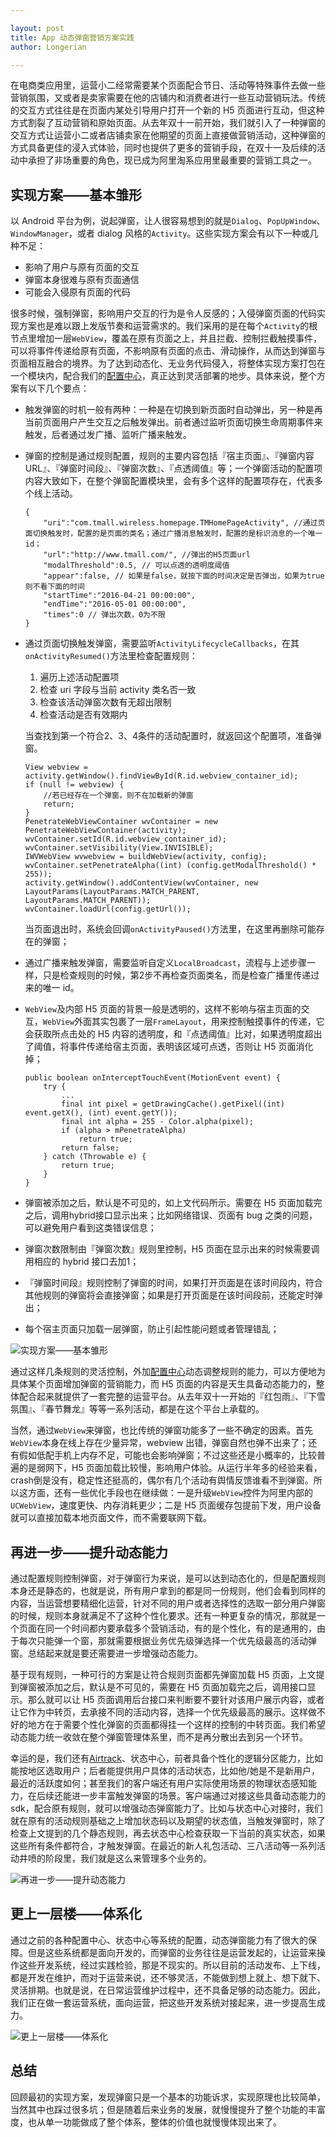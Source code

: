 ```yaml
---

layout: post
title: App 动态弹窗营销方案实践
author: Longerian

---
```


在电商类应用里，运营小二经常需要某个页面配合节日、活动等特殊事件去做一些营销氛围，又或者是卖家需要在他的店铺内和消费者进行一些互动营销玩法。传统的交互方式往往是在页面内某处引导用户打开一个新的 H5 页面进行互动，但这种方式割裂了互动营销和原始页面。从去年双十一前开始，我们就引入了一种弹窗的交互方式让运营小二或者店铺卖家在他期望的页面上直接做营销活动，这种弹窗的方式具备更佳的浸入式体验，同时也提供了更多的营销手段，在双十一及后续的活动中承担了非场重要的角色，现已成为阿里淘系应用里最重要的营销工具之一。

## 实现方案——基本雏形

以 Android 平台为例，说起弹窗，让人很容易想到的就是```Dialog```、```PopUpWindow```、```WindowManager```，或者 dialog 风格的```Activity```。这些实现方案会有以下一种或几种不足：
	
* 影响了用户与原有页面的交互
* 弹窗本身很难与原有页面通信
* 可能会入侵原有页面的代码
	
很多时候，强制弹窗，影响用户交互的行为是令人反感的；入侵弹窗页面的代码实现方案也是难以跟上发版节奏和运营需求的。我们采用的是在每个```Activity```的根节点里增加一层```WebView```，覆盖在原有页面之上，并且拦截、控制拦截触摸事件，可以将事件传递给原有页面，不影响原有页面的点击、滑动操作，从而达到弹窗与页面相互融合的境界。为了达到动态化、无业务代码侵入，将整体实现方案打包在一个模块内，配合我们的[配置中心](http://pingguohe.net/2016/03/18/config-center.html)，真正达到灵活部署的地步。具体来说，整个方案有以下几个要点：

* 触发弹窗的时机一般有两种：一种是在切换到新页面时自动弹出，另一种是再当前页面用户产生交互之后触发弹出。前者通过监听页面切换生命周期事件来触发，后者通过发广播、监听广播来触发。
* 弹窗的控制是通过规则配置，规则的主要内容包括『宿主页面』、『弹窗内容 URL』、『弹窗时间段』、『弹窗次数』、『点透阈值』等；一个弹窗活动的配置项内容大致如下，在整个弹窗配置模块里，会有多个这样的配置项存在，代表多个线上活动。
	
	```
	{
		"uri":"com.tmall.wireless.homepage.TMHomePageActivity", //通过页面切换触发时，配置的是页面的类名；通过广播消息触发时，配置的是标识消息的一个唯一 id；
		"url":"http://www.tmall.com/", //弹出的H5页面url
		"modalThreshold":0.5, // 可以点透的透明度阈值
		"appear":false, // 如果是false，就按下面的时间决定是否弹出，如果为true则不看下面的时间
		"startTime":"2016-04-21 00:00:00",
		"endTime":"2016-05-01 00:00:00",
       	"times":0 // 弹出次数，0为不限
	}
	```
* 通过页面切换触发弹窗，需要监听```ActivityLifecycleCallbacks```，在其```onActivityResumed()```方法里检查配置规则：
	1. 遍历上述活动配置项
	2. 检查 uri 字段与当前 activity 类名否一致
	3. 检查该活动弹窗次数有无超出限制
	4. 检查活动是否有效期内
	
	当查找到第一个符合2、3、4条件的活动配置时，就返回这个配置项，准备弹窗。
	
	```
    View webview = activity.getWindow().findViewById(R.id.webview_container_id);
    if (null != webview) {
        //若已经存在一个弹窗，则不在加载新的弹窗
        return;
    }
    PenetrateWebViewContainer wvContainer = new PenetrateWebViewContainer(activity);
    wvContainer.setId(R.id.webview_container_id);
    wvContainer.setVisibility(View.INVISIBLE);
    IWVWebView wvwebview = buildWebView(activity, config);
    wvContainer.setPenetrateAlpha((int) (config.getModalThreshold() * 255));
    activity.getWindow().addContentView(wvContainer, new LayoutParams(LayoutParams.MATCH_PARENT, LayoutParams.MATCH_PARENT));
    wvContainer.loadUrl(config.getUrl());
	```
	
	当页面退出时，系统会回调```onActivityPaused()```方法里，在这里再删除可能存在的弹窗；

* 通过广播来触发弹窗，需要监听自定义```LocalBroadcast```，流程与上述步骤一样，只是检查规则的时候，第2步不再检查页面类名，而是检查广播里传递过来的唯一 id。
* ```WebView```及内部 H5 页面的背景一般是透明的，这样不影响与宿主页面的交互，```WebView```外面其实包裹了一层```FrameLayout```，用来控制触摸事件的传递，它会获取所点击处的 H5 内容的透明度，和『点透阈值』比对，如果透明度超出了阈值，将事件传递给宿主页面，表明该区域可点透，否则让 H5 页面消化掉；
	
	```
    public boolean onInterceptTouchEvent(MotionEvent event) {
        try {
            ...
            final int pixel = getDrawingCache().getPixel((int) event.getX(), (int) event.getY());
            final int alpha = 255 - Color.alpha(pixel);
            if (alpha > mPenetrateAlpha)
                return true;
            return false;
        } catch (Throwable e) {
            return true;
        }
    }
	```
	
* 弹窗被添加之后，默认是不可见的，如上文代码所示。需要在 H5 页面加载完之后，调用hybrid接口显示出来；比如网络错误、页面有 bug 之类的问题，可以避免用户看到这类错误信息；
* 弹窗次数限制由『弹窗次数』规则里控制，H5 页面在显示出来的时候需要调用相应的 hybrid 接口去加1；
* 『弹窗时间段』规则控制了弹窗的时间，如果打开页面是在该时间段内，符合其他规则的弹窗将会直接弹窗；如果是打开页面是在该时间段前，还能定时弹出；
* 每个宿主页面只加载一层弹窗，防止引起性能问题或者管理错乱；

![实现方案——基本雏形](https://img.alicdn.com/tps/TB1G7lbMXXXXXacapXXXXXXXXXX-493-196.png)

通过这样几条规则的灵活控制，外加[配置中心](http://pingguohe.net/2016/03/18/config-center.html)动态调整规则的能力，可以方便地为具体某个页面增加弹窗的营销能力，而 H5 页面的内容是天生具备动态能力的，整体配合起来就提供了一套完整的运营平台。从去年双十一开始的『红包雨』、『下雪氛围』、『春节舞龙』等等一系列活动，都是在这个平台上承载的。

当然，通过```WebView```来弹窗，也比传统的弹窗功能多了一些不确定的因素。首先```WebView```本身在线上存在少量异常，webview 出错，弹窗自然也弹不出来了；还有假如低配手机上内存不足，可能也会影响弹窗；不过这些还是小概率的，比较普遍的是弱网下，H5 页面加载比较慢，影响用户体验。从运行半年多的经验来看，crash倒是没有，稳定性还挺高的，偶尔有几个活动有舆情反馈谁看不到弹窗。所以这方面，还有一些优化手段也在继续做：一是升级```WebView```控件为阿里内部的```UCWebView```，速度更快、内存消耗更少；二是 H5 页面缓存包提前下发，用户设备就可以直接加载本地页面文件，而不需要联网下载。

## 再进一步——提升动态能力

通过配置规则控制弹窗，对于弹窗行为来说，是可以达到动态化的，但是配置规则本身还是静态的，也就是说，所有用户拿到的都是同一份规则，他们会看到同样的内容，当运营想要精细化运营，针对不同的用户或者选择性的选取一部分用户弹窗的时候，规则本身就满足不了这种个性化要求。还有一种更复杂的情况，那就是一个页面在同一个时间都内要承载多个营销活动，有的是个性化，有的是通用的，由于每次只能弹一个窗，那就需要根据业务优先级弹选择一个优先级最高的活动弹窗。总结起来就是要还需要进一步增强动态能力。

基于现有规则，一种可行的方案是让符合规则页面都先弹窗加载 H5 页面，上文提到弹窗被添加之后，默认是不可见的，需要在 H5 页面加载完之后，调用接口显示。那么就可以让 H5 页面调用后台接口来判断要不要针对该用户展示内容，或者让它作为中转页，去承接不同的活动内容，选择一个优先级最高的展示。这样做不好的地方在于需要个性化弹窗的页面都得挂一个这样的控制的中转页面。我们希望动态能力统一收敛在整个弹窗管理体系里，而不是再分散出去到另一个环节。

幸运的是，我们还有[Airtrack](http://pingguohe.net/2016/03/22/abtest-in-tmall.html)、状态中心，前者具备个性化的逻辑分区能力，比如能按地区选取用户；后者能提供用户具体的活动状态，比如他/她是不是新用户，最近的活跃度如何；甚至我们的客户端还有用户实际使用场景的物理状态感知能力，在后续还能进一步丰富触发弹窗的场景。客户端通过对接这些具备动态能力的 sdk，配合原有规则，就可以增强动态弹窗能力了。比如与状态中心对接时，我们就在原有的活动规则基础之上增加状态码以及期望的状态值，当触发弹窗时，除了检查上文提到的几个静态规则，再去状态中心检查获取一下当前的真实状态，如果这些所有条件都符合，才触发弹窗。在最近的新人礼包活动、三八活动等一系列活动井喷的阶段里，我们就是这么来管理多个业务的。

![再进一步——提升动态能力](https://img.alicdn.com/tps/TB1F2JkMXXXXXb9XVXXXXXXXXXX-566-451.png)

## 更上一层楼——体系化

通过之前的各种配置中心、状态中心等系统的配置，动态弹窗能力有了很大的保障。但是这些系统都是面向开发的，而弹窗的业务往往是运营发起的，让运营来操作这些开发系统，经过实践检验，那是不现实的。所以目前的活动发布、上下线，都是开发在维护，而对于运营来说，还不够灵活，不能做到想上就上、想下就下、灵活排期。也就是说，在日常运营维护过程中，还不具备足够的动态能力。因此，我们正在做一套运营系统，面向运营，把这些开发系统对接起来，进一步提高生成力。

![更上一层楼——体系化](https://img.alicdn.com/tps/TB1A6phMXXXXXceXVXXXXXXXXXX-903-469.png)

## 总结

回顾最初的实现方案，发现弹窗只是一个基本的功能诉求，实现原理也比较简单，当然其中也踩过很多坑；但是随着后来业务的发展，就慢慢提升了整个功能的丰富度，也从单一功能做成了整个体系，整体的价值也就慢慢体现出来了。